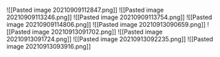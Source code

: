 ![[Pasted image 20210909112847.png]]
![[Pasted image 20210909113246.png]]
![[Pasted image 20210909113754.png]]
![[Pasted image 20210909114806.png]]
![[Pasted image 20210913090659.png]]
![[Pasted image 20210913091702.png]]
![[Pasted image 20210913091724.png]]
![[Pasted image 20210913092235.png]]
![[Pasted image 20210913093916.png]]